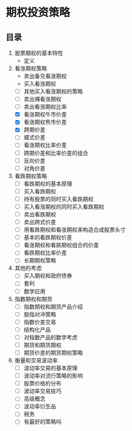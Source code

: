 # 期权投资策略

## 目录

1. 股票期权的基本特性
   - 定义
2. 看涨期权策略
   - 卖出备兑看涨期权
   - 买入看涨期权
   - [ ] 其他买入看涨期权的策略
   - [ ] 卖出裸看涨期权
   - [ ] 卖出看涨期权比率
   - [x] 看涨期权牛市价差
   - [x] 看涨期权熊市价差
   - [x] 跨期价差
   - [ ] 蝶式价差
   - [ ] 看涨期权比率价差
   - [ ] 跨期价差和比率价差的组合
   - [ ] 反向价差
   - [ ] 对角价差
3. 看跌期权策略
   - [ ] 看跌期权的基本原理
   - [ ] 买入看跌期权
   - [ ] 持有股票的同时买入看跌期权
   - [ ] 买入看涨期权的同时买入看跌期权
   - [ ] 卖出看跌期权
   - [ ] 卖出跨式价差
   - [ ] 用看跌期权和看涨期权来构造合成股票头寸
   - [ ] 基本的看跌期权价差
   - [ ] 看涨期权和看跌期权组合的价差
   - [ ] 看跌期权比率价差
   - [ ] 长期期权策略
4. 其他的考虑
   - [ ] 买入期权和政府债券
   - [ ] 套利
   - [ ] 数学应用
5. 指数期权和期货
   - [ ] 指数期权和期货产品介绍
   - [ ] 股指对冲策略
   - [ ] 指数价差交易
   - [ ] 结构化产品
   - [ ] 对指数产品的数学考虑
   - [ ] 期货和期货期权
   - [ ] 期货价差的期货期权策略
6. 衡量和交易波动率
   - [ ] 波动率交易的基本原理
   - [ ] 波动率对流行策略的影响
   - [ ] 股票价格的分布
   - [ ] 波动率交易技巧
   - [ ] 高级概念
   - [ ] 波动率衍生品
   - [ ] 税务
   - [ ] 有最好的策略吗
